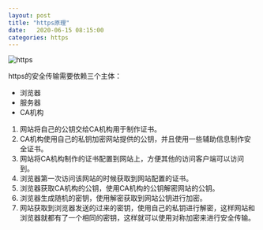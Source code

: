 ```yaml
---
layout: post
title: "https原理"
date:   2020-06-15 08:15:00
categories: https
---
```


![https](/assets/image/https.jpg)

 

https的安全传输需要依赖三个主体：

- 浏览器
- 服务器
- CA机构

1. 网站将自己的公钥交给CA机构用于制作证书。
2. CA机构使用自己的私钥加密网站提供的公钥，并且使用一些辅助信息制作安全证书。
3. 网站将CA机构制作的证书配置到网站上，方便其他的访问客户端可以访问到。
4. 浏览器第一次访问该网站的时候获取到网站配置的证书。
5. 浏览器获取CA机构的公钥，使用CA机构的公钥解密网站的公钥。
6. 浏览器生成随机的密钥，使用解密获取到网站公钥进行加密。
7. 网站获取到浏览器发送的过来的密钥，使用自己的私钥进行解密，这样网站和浏览器就都有了一个相同的密钥，这样就可以使用对称加密来进行安全传输。
